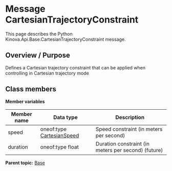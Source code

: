 # Message CartesianTrajectoryConstraint

This page describes the Python Kinova.Api.Base.CartesianTrajectoryConstraint message.

## Overview / Purpose

Defines a Cartesian trajectory constraint that can be applied when controlling in Cartesian trajectory mode

## Class members

 **Member variables** 

|Member name|Data type|Description|
|-----------|---------|-----------|
|speed|oneof:type [CartesianSpeed](msg_Base_CartesianSpeed.md#)|Speed constraint \(in meters per second\)|
|duration|oneof:type float|Duration constraint \(in meters per second\) \(future\)|

**Parent topic:** [Base](../references/summary_Base.md)

